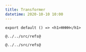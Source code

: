 ```yaml
---
title: Transformer
datetime: 2020-10-10 10:00
---
```


```render-jsx?editable
export default () => <h1>HHHH</h1>
```

```render-jsx
@../../src/refs@
```


```render-jsx
@../../src/refs@
```